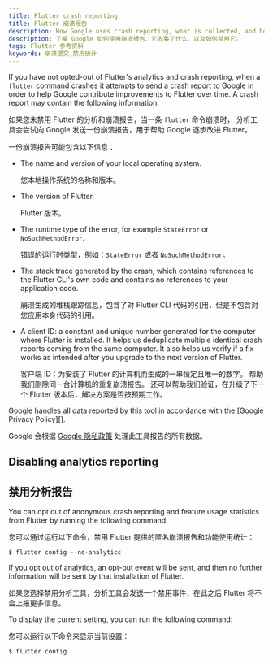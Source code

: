 ```yaml
---
title: Flutter crash reporting
title: Flutter 崩溃报告
description: How Google uses crash reporting, what is collected, and how to opt out.
description: 了解 Google 如何使用崩溃报告、它收集了什么、以及如何禁用它。
tags: Flutter 参考资料
keywords: 崩溃提交,禁用统计
---
```


If you have not opted-out of Flutter's analytics and crash reporting,
when a `flutter` command crashes it attempts to send a crash report
to Google in order to help Google contribute improvements to Flutter
over time. A crash report may contain the following information:

如果您未禁用 Flutter 的分析和崩溃报告，当一条 `flutter` 命令崩溃时，
分析工具会尝试向 Google 发送一份崩溃报告，用于帮助 Google 逐步改进 Flutter。

一份崩溃报告可能包含以下信息：

* The name and version of your local operating system.

  您本地操作系统的名称和版本。
    
* The version of Flutter.

  Flutter 版本。
    
* The runtime type of the error, for example `StateError` or 
  `NoSuchMethodError`.
  
  错误的运行时类型，例如：`StateError` 或者 `NoSuchMethodError`。
    
* The stack trace generated by the crash, which contains references to 
  the Flutter CLI's own code and contains no references to your application 
  code.
  
  崩溃生成的堆栈跟踪信息，包含了对 Flutter CLI 代码的引用，但是不包含对您应用本身代码的引用。
  
* A client ID: a constant and unique number generated for the
  computer where Flutter is installed.
  It helps us deduplicate multiple identical crash
  reports coming from the same computer.
  It also helps us verify if a fix works
  as intended after you upgrade to the next version of Flutter.
  
  客户端 ID：为安装了 Flutter 的计算机而生成的一串恒定且唯一的数字。
  帮助我们删除同一台计算机的重复崩溃报告。
  还可以帮助我们验证，在升级了下一个 Flutter 版本后，解决方案是否按预期工作。

Google handles all data reported by this tool in accordance with the 
[Google Privacy Policy][].

Google 会根据 [Google 隐私政策][Privacy Policy] 处理此工具报告的所有数据。

## Disabling analytics reporting

## 禁用分析报告

You can opt out of anonymous crash reporting and feature
usage statistics from Flutter by running the following command:

您可以通过运行以下命令，禁用 Flutter 提供的匿名崩溃报告和功能使用统计：

```terminal
$ flutter config --no-analytics
```

If you opt out of analytics, an opt-out event will be sent,
and then no further information will be sent by that
installation of Flutter. 

如果您选择禁用分析工具，分析工具会发送一个禁用事件，在此之后 Flutter 将不会上报更多信息。

To display the current setting, you can run the following command:

您可以运行以下命令来显示当前设置：

```terminal
$ flutter config
```

[Privacy Policy]: https://policies.google.cn/privacy